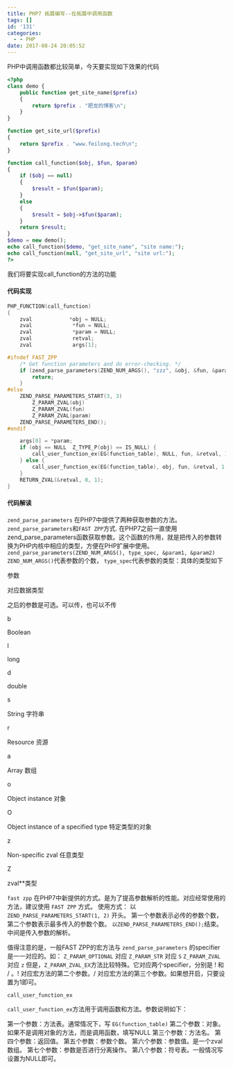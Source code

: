 ```yaml
---
title: PHP7 拓展编写--在拓展中调用函数
tags: []
id: '131'
categories:
  - - PHP
date: 2017-08-24 20:05:52
---
```


PHP中调用函数都比较简单，今天要实现如下效果的代码

```php
<?php
class demo {
    public function get_site_name($prefix)
    {
        return $prefix . "肥龙的博客\n";
    }
}

function get_site_url($prefix)
{
    return $prefix . "www.feilong.tech\n";
}

function call_function($obj, $fun, $param)
{
    if ($obj == null)
    {
        $result = $fun($param);
    }
    else
    {
        $result = $obj->$fun($param);
    }
    return $result;
}
$demo = new demo();
echo call_function($demo, "get_site_name", "site name:");
echo call_function(null, "get_site_url", "site url:");
?>
```

<!-- more -->

我们将要实现call\_function的方法的功能

#### 代码实现

```cpp
PHP_FUNCTION(call_function)
{
    zval            *obj = NULL;
    zval             *fun = NULL;
    zval             *param = NULL;
    zval             retval;
    zval             args[1];

#ifndef FAST_ZPP
    /* Get function parameters and do error-checking. */
    if (zend_parse_parameters(ZEND_NUM_ARGS(), "zzz", &obj, &fun, &param) == FAILURE) {
        return;
    }
#else
    ZEND_PARSE_PARAMETERS_START(3, 3)
        Z_PARAM_ZVAL(obj)
        Z_PARAM_ZVAL(fun)
        Z_PARAM_ZVAL(param)
    ZEND_PARSE_PARAMETERS_END();
#endif

    args[0] = *param;
    if (obj == NULL  Z_TYPE_P(obj) == IS_NULL) {
        call_user_function_ex(EG(function_table), NULL, fun, &retval, 1, args, 0, NULL);
    } else {
        call_user_function_ex(EG(function_table), obj, fun, &retval, 1, args, 0, NULL);
    }
    RETURN_ZVAL(&retval, 0, 1);
}
```

#### 代码解读

`zend_parse_parameters` 在PHP7中提供了两种获取参数的方法。`zend_parse_parameters`和`FAST ZPP`方式. 在PHP7之前一直使用zend\_parse\_parameters函数获取参数。这个函数的作用，就是把传入的参数转换为PHP内核中相应的类型，方便在PHP扩展中使用。 `zend_parse_parameters(ZEND_NUM_ARGS(), type_spec, &param1, &param2)` `ZEND_NUM_ARGS()`代表参数的个数， `type_spec`代表参数的类型：具体的类型如下

参数

对应数据类型

之后的参数是可选。可以传，也可以不传

b

Boolean

l

long

d

double

s

String 字符串

r

Resource 资源

a

Array 数组

o

Object instance 对象

O

Object instance of a specified type 特定类型的对象

z

Non-specific zval 任意类型

Z

zval\*\*类型

`fast zpp` 在PHP7中新提供的方式。是为了提高参数解析的性能。对应经常使用的方法，建议使用 `FAST ZPP` 方式。 使用方式： 以 `ZEND_PARSE_PARAMETERS_START(1, 2)` 开头。 第一个参数表示必传的参数个数，第二个参数表示最多传入的参数个数。 `以ZEND_PARSE_PARAMETERS_END();`结束。 中间是传入参数的解析。

值得注意的是，一般FAST ZPP的宏方法与 `zend_parse_parameters` 的specifier是一一对应的。如： `Z_PARAM_OPTIONAL` 对应 `Z_PARAM_STR` 对应 `S` `Z_PARAM_ZVAL` 对应 `z` 但是，`Z_PARAM_ZVAL_EX`方法比较特殊。它对应两个specifier，分别是 ! 和 / 。! 对应宏方法的第二个参数。/ 对应宏方法的第三个参数。如果想开启，只要设置为1即可。

`call_user_function_ex`

`call_user_function_ex`方法用于调用函数和方法。参数说明如下：

第一个参数：方法表。通常情况下，写 `EG(function_table)` 第二个参数：对象。如果不是调用对象的方法，而是调用函数，填写NULL 第三个参数：方法名。 第四个参数：返回值。 第五个参数：参数个数。 第六个参数：参数值。是一个zval数组。 第七个参数：参数是否进行分离操作。 第八个参数：符号表。一般情况写设置为NULL即可。